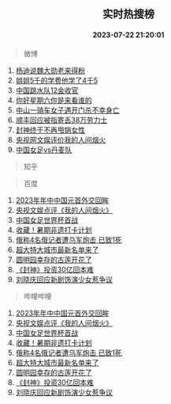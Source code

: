 <div align="center"><h2>实时热搜榜</h2><h4>2023-07-22 21:20:01</h4></div>

> 微博  

1. [杨迪说魏大勋老来得粉](https://s.weibo.com/weibo?q=%23%E6%9D%A8%E8%BF%AA%E8%AF%B4%E9%AD%8F%E5%A4%A7%E5%8B%8B%E8%80%81%E6%9D%A5%E5%BE%97%E7%B2%89%23&t=31&band_rank=1&Refer=top)<br />
2. [姐姐5千的学费他学了4千5](https://s.weibo.com/weibo?q=%23%E5%A7%90%E5%A7%905%E5%8D%83%E7%9A%84%E5%AD%A6%E8%B4%B9%E4%BB%96%E5%AD%A6%E4%BA%864%E5%8D%835%23&t=31&band_rank=2&Refer=top)<br />
3. [中国跳水队12金收官](https://s.weibo.com/weibo?q=%23%E4%B8%AD%E5%9B%BD%E8%B7%B3%E6%B0%B4%E9%98%9F12%E9%87%91%E6%94%B6%E5%AE%98%23&t=31&band_rank=3&Refer=top)<br />
4. [你好星期六你是来看谁的](https://s.weibo.com/weibo?q=%23%E4%BD%A0%E5%A5%BD%E6%98%9F%E6%9C%9F%E5%85%AD%E4%BD%A0%E6%98%AF%E6%9D%A5%E7%9C%8B%E8%B0%81%E7%9A%84%23&t=31&band_rank=4&Refer=top)<br />
5. [中山一骑车女子遇开门杀不幸身亡](https://s.weibo.com/weibo?q=%23%E4%B8%AD%E5%B1%B1%E4%B8%80%E9%AA%91%E8%BD%A6%E5%A5%B3%E5%AD%90%E9%81%87%E5%BC%80%E9%97%A8%E6%9D%80%E4%B8%8D%E5%B9%B8%E8%BA%AB%E4%BA%A1%23&t=31&band_rank=5&Refer=top)<br />
6. [顺丰回应被指寄丢38万劳力士](https://s.weibo.com/weibo?q=%23%E9%A1%BA%E4%B8%B0%E5%9B%9E%E5%BA%94%E8%A2%AB%E6%8C%87%E5%AF%84%E4%B8%A238%E4%B8%87%E5%8A%B3%E5%8A%9B%E5%A3%AB%23&t=31&band_rank=6&Refer=top)<br />
7. [封神终于不再甩锅女性](https://s.weibo.com/weibo?q=%23%E5%B0%81%E7%A5%9E%E7%BB%88%E4%BA%8E%E4%B8%8D%E5%86%8D%E7%94%A9%E9%94%85%E5%A5%B3%E6%80%A7%23&t=31&band_rank=7&Refer=top)<br />
8. [央视网文娱评价我的人间烟火](https://s.weibo.com/weibo?q=%23%E5%A4%AE%E8%A7%86%E7%BD%91%E6%96%87%E5%A8%B1%E8%AF%84%E4%BB%B7%E6%88%91%E7%9A%84%E4%BA%BA%E9%97%B4%E7%83%9F%E7%81%AB%23&t=31&band_rank=8&Refer=top)<br />
9. [中国女足vs丹麦队](https://s.weibo.com/weibo?q=%23%E4%B8%AD%E5%9B%BD%E5%A5%B3%E8%B6%B3vs%E4%B8%B9%E9%BA%A6%E9%98%9F%23&t=31&band_rank=9&Refer=top)<br />

> 知乎  


> 百度  

1. [2023年年中中国元首外交回眸](https://www.baidu.com/s?wd=2023%E5%B9%B4%E5%B9%B4%E4%B8%AD%E4%B8%AD%E5%9B%BD%E5%85%83%E9%A6%96%E5%A4%96%E4%BA%A4%E5%9B%9E%E7%9C%B8&sa=fyb_news&rsv_dl=fyb_news)<br />
2. [央视文娱点评《我的人间烟火》](https://www.baidu.com/s?wd=%E5%A4%AE%E8%A7%86%E6%96%87%E5%A8%B1%E7%82%B9%E8%AF%84%E3%80%8A%E6%88%91%E7%9A%84%E4%BA%BA%E9%97%B4%E7%83%9F%E7%81%AB%E3%80%8B&sa=fyb_news&rsv_dl=fyb_news)<br />
3. [中国女足世界杯首战](https://www.baidu.com/s?wd=%E4%B8%AD%E5%9B%BD%E5%A5%B3%E8%B6%B3%E4%B8%96%E7%95%8C%E6%9D%AF%E9%A6%96%E6%88%98&sa=fyb_news&rsv_dl=fyb_news)<br />
4. [收藏！暑期非遗打卡计划](https://www.baidu.com/s?wd=%E6%94%B6%E8%97%8F%EF%BC%81%E6%9A%91%E6%9C%9F%E9%9D%9E%E9%81%97%E6%89%93%E5%8D%A1%E8%AE%A1%E5%88%92&sa=fyb_news&rsv_dl=fyb_news)<br />
5. [俄称4名俄记者遭乌军炮击 已致1死](https://www.baidu.com/s?wd=%E4%BF%84%E7%A7%B04%E5%90%8D%E4%BF%84%E8%AE%B0%E8%80%85%E9%81%AD%E4%B9%8C%E5%86%9B%E7%82%AE%E5%87%BB+%E5%B7%B2%E8%87%B41%E6%AD%BB&sa=fyb_news&rsv_dl=fyb_news)<br />
6. [超大特大城市最新名单来了](https://www.baidu.com/s?wd=%E8%B6%85%E5%A4%A7%E7%89%B9%E5%A4%A7%E5%9F%8E%E5%B8%82%E6%9C%80%E6%96%B0%E5%90%8D%E5%8D%95%E6%9D%A5%E4%BA%86&sa=fyb_news&rsv_dl=fyb_news)<br />
7. [圆明园幸存的古莲开花了](https://www.baidu.com/s?wd=%E5%9C%86%E6%98%8E%E5%9B%AD%E5%B9%B8%E5%AD%98%E7%9A%84%E5%8F%A4%E8%8E%B2%E5%BC%80%E8%8A%B1%E4%BA%86&sa=fyb_news&rsv_dl=fyb_news)<br />
8. [《封神》投资30亿回本难](https://www.baidu.com/s?wd=%E3%80%8A%E5%B0%81%E7%A5%9E%E3%80%8B%E6%8A%95%E8%B5%8430%E4%BA%BF%E5%9B%9E%E6%9C%AC%E9%9A%BE&sa=fyb_news&rsv_dl=fyb_news)<br />
9. [刘晓庆回应新剧饰演少女惹争议](https://www.baidu.com/s?wd=%E5%88%98%E6%99%93%E5%BA%86%E5%9B%9E%E5%BA%94%E6%96%B0%E5%89%A7%E9%A5%B0%E6%BC%94%E5%B0%91%E5%A5%B3%E6%83%B9%E4%BA%89%E8%AE%AE&sa=fyb_news&rsv_dl=fyb_news)<br />

> 哔哩哔哩  

1. [2023年年中中国元首外交回眸](https://www.baidu.com/s?wd=2023%E5%B9%B4%E5%B9%B4%E4%B8%AD%E4%B8%AD%E5%9B%BD%E5%85%83%E9%A6%96%E5%A4%96%E4%BA%A4%E5%9B%9E%E7%9C%B8&sa=fyb_news&rsv_dl=fyb_news)<br />
2. [央视文娱点评《我的人间烟火》](https://www.baidu.com/s?wd=%E5%A4%AE%E8%A7%86%E6%96%87%E5%A8%B1%E7%82%B9%E8%AF%84%E3%80%8A%E6%88%91%E7%9A%84%E4%BA%BA%E9%97%B4%E7%83%9F%E7%81%AB%E3%80%8B&sa=fyb_news&rsv_dl=fyb_news)<br />
3. [中国女足世界杯首战](https://www.baidu.com/s?wd=%E4%B8%AD%E5%9B%BD%E5%A5%B3%E8%B6%B3%E4%B8%96%E7%95%8C%E6%9D%AF%E9%A6%96%E6%88%98&sa=fyb_news&rsv_dl=fyb_news)<br />
4. [收藏！暑期非遗打卡计划](https://www.baidu.com/s?wd=%E6%94%B6%E8%97%8F%EF%BC%81%E6%9A%91%E6%9C%9F%E9%9D%9E%E9%81%97%E6%89%93%E5%8D%A1%E8%AE%A1%E5%88%92&sa=fyb_news&rsv_dl=fyb_news)<br />
5. [俄称4名俄记者遭乌军炮击 已致1死](https://www.baidu.com/s?wd=%E4%BF%84%E7%A7%B04%E5%90%8D%E4%BF%84%E8%AE%B0%E8%80%85%E9%81%AD%E4%B9%8C%E5%86%9B%E7%82%AE%E5%87%BB+%E5%B7%B2%E8%87%B41%E6%AD%BB&sa=fyb_news&rsv_dl=fyb_news)<br />
6. [超大特大城市最新名单来了](https://www.baidu.com/s?wd=%E8%B6%85%E5%A4%A7%E7%89%B9%E5%A4%A7%E5%9F%8E%E5%B8%82%E6%9C%80%E6%96%B0%E5%90%8D%E5%8D%95%E6%9D%A5%E4%BA%86&sa=fyb_news&rsv_dl=fyb_news)<br />
7. [圆明园幸存的古莲开花了](https://www.baidu.com/s?wd=%E5%9C%86%E6%98%8E%E5%9B%AD%E5%B9%B8%E5%AD%98%E7%9A%84%E5%8F%A4%E8%8E%B2%E5%BC%80%E8%8A%B1%E4%BA%86&sa=fyb_news&rsv_dl=fyb_news)<br />
8. [《封神》投资30亿回本难](https://www.baidu.com/s?wd=%E3%80%8A%E5%B0%81%E7%A5%9E%E3%80%8B%E6%8A%95%E8%B5%8430%E4%BA%BF%E5%9B%9E%E6%9C%AC%E9%9A%BE&sa=fyb_news&rsv_dl=fyb_news)<br />
9. [刘晓庆回应新剧饰演少女惹争议](https://www.baidu.com/s?wd=%E5%88%98%E6%99%93%E5%BA%86%E5%9B%9E%E5%BA%94%E6%96%B0%E5%89%A7%E9%A5%B0%E6%BC%94%E5%B0%91%E5%A5%B3%E6%83%B9%E4%BA%89%E8%AE%AE&sa=fyb_news&rsv_dl=fyb_news)<br />
